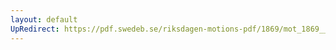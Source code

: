 ```yaml
---
layout: default
UpRedirect: https://pdf.swedeb.se/riksdagen-motions-pdf/1869/mot_1869__ak__00019/mot_1869__ak__00019_002.pdf
---
```

